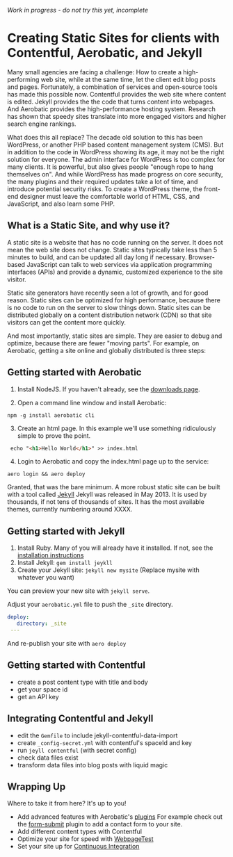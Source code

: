 *Work in progress - do not try this yet, incomplete*

# Creating Static Sites for clients with Contentful, Aerobatic, and Jekyll

Many small agencies are facing a challenge:  How to create a high-performing web site, while at the same time, let the client edit blog posts and pages.  Fortunately, a combination of services and open-source tools has made this possible now. Contentful provides the web site where content is edited. Jekyll provides the the code that turns content into webpages. And Aerobatic provides the high-performance hosting system. Research has shown that speedy sites translate into more engaged visitors and higher search engine rankings.

What does this all replace? The decade old solution to this has been WordPress, or another PHP based content management system (CMS). But in addition to the code in WordPress showing its age, it may not be the right solution for everyone. The admin interface for WordPress is too complex for many clients. It is powerful, but also gives people "enough rope to hang themselves on". And while WordPress has made progress on core security, the many plugins and their required updates take a lot of time, and introduce potential security risks. To create a WordPress theme, the front-end designer must leave the comfortable world of HTML, CSS, and JavaScript, and also learn some PHP.

## What is a Static Site, and why use it?

A static site is a website that has no code running on the server. It does not mean the web site does not change. Static sites typically take less than 5 minutes to build, and can be updated all day long if necessary. Browser-based JavaScript can talk to web services via application programming interfaces (APIs) and provide a dynamic, customized experience to the site visitor.

Static site generators have recently seen a lot of growth, and for good reason. Static sites can be optimized for high performance, because there is no code to run on the server to slow things down. Static sites can be distributed globally on a content distribution network (CDN) so that site visitors can get the content more quickly.

And most importantly, static sites are simple. They are easier to debug and optimize, because there are fewer "moving parts". For example, on Aerobatic, getting a site online and globally distributed is three steps:

## Getting started with Aerobatic

1. Install NodeJS. If you haven't already, see the [downloads page](https://nodejs.org/en/download/).

2. Open a command line window and install Aerobatic:
```
npm -g install aerobatic cli
```
3. Create an html page. In this example we'll use something ridiculously simple to prove the point.
```html
 echo "<h1>Hello World</h1>" >> index.html
```
4. Login to Aerobatic and copy the index.html page up to the service:
```
aero login && aero deploy
```

Granted, that was the bare minimum. A more robust static site can be built with a tool called [Jekyll](http://jekyllrb.com) Jekyll was released in May 2013. It is used by thousands, if not tens of thousands of sites. It has the most available themes, currently numbering around XXXX.

## Getting started with Jekyll

1. Install Ruby. Many of you will already have it installed. If not, see the [installation instructions](https://www.ruby-lang.org/en/documentation/installation/)
2. Install Jekyll:
```gem install jeykll```
3. Create your Jekyll site:
```jekyll new mysite```
(Replace mysite with whatever you want)

You can preview your new site with `jekyll serve`.

Adjust your `aerobatic.yml` file to push the `_site` directory.
```yaml
deploy:
   directory: _site
 ---
```

And re-publish your site with `aero deploy`

## Getting started with Contentful

- create a post content type with title and body
- get your space id
- get an API key

## Integrating Contentful and Jekyll

- edit the `Gemfile` to include jekyll-contentful-data-import
- create `_config-secret.yml` with contentful's spaceId and key
- run `jeyll contentful` (with secret config)
- check data files exist
- transform data files into blog posts with liquid magic

## Wrapping Up

Where to take it from here? It's up to you!

- Add advanced features with Aerobatic's [plugins](https://www.aerobatic.com/docs/plugins/) For example check out the [form-submit](https://www.aerobatic.com/docs/plugins/form-submit/) plugin to add a contact form to your site.
 - Add different content types with Contentful
- Optimize your site for speed with [WebpageTest](https://www.webpagetest.org)
- Set your site up for [Continuous Integration](https://www.aerobatic.com/docs/static-site-generators/#jekyll)

